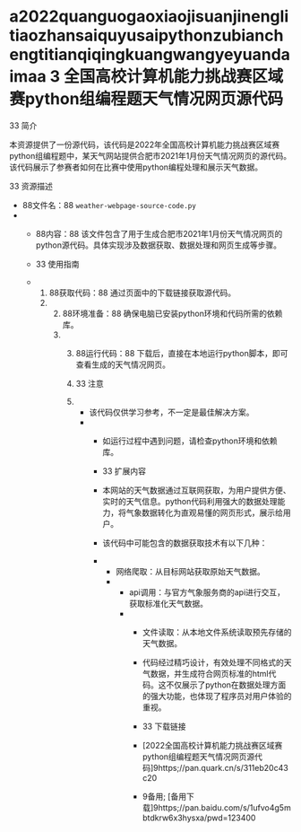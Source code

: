 # a2022quanguogaoxiaojisuanjinenglitiaozhansaiquyusaipythonzubianchengtitianqiqingkuangwangyeyuandaimaa 3 全国高校计算机能力挑战赛区域赛python组编程题天气情况网页源代码

33 简介

本资源提供了一份源代码，该代码是2022年全国高校计算机能力挑战赛区域赛python组编程题中，某天气网站提供合肥市2021年1月份天气情况网页的源代码。该代码展示了参赛者如何在比赛中使用python编程处理和展示天气数据。

33 资源描述

- 88文件名：88 `weather-webpage-source-code.py`
- - 88内容：88 该文件包含了用于生成合肥市2021年1月份天气情况网页的python源代码。具体实现涉及数据获取、数据处理和网页生成等步骤。
 
  - 33 使用指南
 
  - 1. 88获取代码：88 通过页面中的下载链接获取源代码。
    2. 2. 88环境准备：88 确保电脑已安装python环境和代码所需的依赖库。
       3. 3. 88运行代码：88 下载后，直接在本地运行python脚本，即可查看生成的天气情况网页。
         
          4. 33 注意
         
          5. - 该代码仅供学习参考，不一定是最佳解决方案。
             - - 如运行过程中遇到问题，请检查python环境和依赖库。
              
               - 33 扩展内容
              
               - 本网站的天气数据通过互联网获取，为用户提供方便、实时的天气信息。python代码利用强大的数据处理能力，将气象数据转化为直观易懂的网页形式，展示给用户。
              
               - 该代码中可能包含的数据获取技术有以下几种：
              
               - - 网络爬取：从目标网站获取原始天气数据。
                 - - api调用：与官方气象服务商的api进行交互，获取标准化天气数据。
                   - - 文件读取：从本地文件系统读取预先存储的天气数据。
                    
                     - 代码经过精巧设计，有效处理不同格式的天气数据，并生成符合网页标准的html代码。这不仅展示了python在数据处理方面的强大功能，也体现了程序员对用户体验的重视。
                    
                     - 33 下载链接
                     - [2022全国高校计算机能力挑战赛区域赛python组编程题天气情况网页源代码]9https;//pan.quark.cn/s/311eb20c43c20
                    
                     - 9备用; [备用下载]9https;//pan.baidu.com/s/1ufvo4g5mbtdkrw6x3hysxa/pwd=123400
